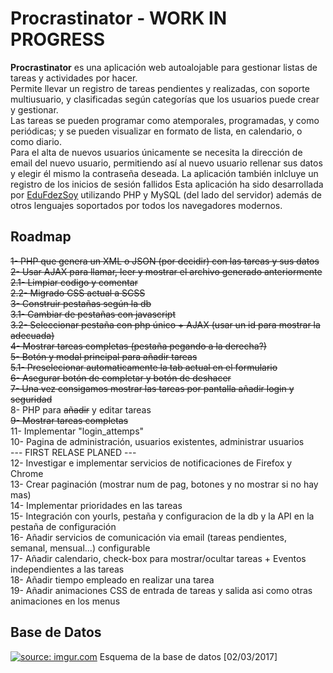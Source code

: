 # Procrastinator - WORK IN PROGRESS
<b>Procrastinator</b> es una aplicación web autoalojable para gestionar listas de tareas y actividades por hacer.  
Permite llevar un registro de tareas pendientes y realizadas, con soporte multiusuario, y clasificadas según categorías que los usuarios puede crear y gestionar.  
Las tareas se pueden programar como atemporales, programadas, y como periódicas; y se pueden visualizar en formato de lista, en calendario, o como diario.  
Para el alta de nuevos usuarios únicamente se necesita la dirección de email del nuevo usuario, permitiendo así al nuevo usuario rellenar sus datos y elegir él mismo la contraseña deseada. La aplicación también inlcluye un registro de los inicios de sesión fallidos
Esta aplicación ha sido desarrollada por <a href="https://twitter.com/EduFdezSoy">EduFdezSoy</a> utilizando PHP y MySQL (del lado del servidor) además de otros lenguajes soportados por todos los navegadores modernos.  

## Roadmap
<s>1- PHP que genera un XML o JSON (por decidir) con las tareas y sus datos</s>  
<s>2- Usar AJAX para llamar, leer y mostrar el archivo generado anteriormente</s>  
<s>2.1- Limpiar codigo y comentar</s>  
<s>2.2- Migrado CSS actual a SCSS</s>  
<s>3- Construir pestañas según la db</s>  
<s>3.1- Cambiar de pestañas con javascript</s>  
<s>3.2- Seleccionar pestaña con php único + AJAX (usar un id para mostrar la adecuada)</s>  
<s>4- Mostrar tareas completas (pestaña pegando a la derecha?)</s>  
<s>5- Botón y modal principal para añadir tareas</s>  
<s>5.1- Preselecionar automaticamente la tab actual en el formulario</s>  
<s>6- Asegurar botón de completar y botón de deshacer</s>  
<s>7- Una vez consigamos mostrar las tareas por pantalla añadir login y seguridad</s>  
8- PHP para <s>añadir</s> y editar tareas  
<s>9- Mostrar tareas completas</s>  
11- Implementar "login_attemps"  
10- Pagina de administración, usuarios existentes, administrar usuarios  
   --- FIRST RELASE PLANED ---  
12- Investigar e implementar servicios de notificaciones de Firefox y Chrome  
13- Crear paginación (mostrar num de pag, botones y no mostrar si no hay mas)  
14- Implementar prioridades en las tareas  
15- Integración con yourls, pestaña y configuracion de la db y la API en la pestaña de configuración  
16- Añadir servicios de comunicación via email (tareas pendientes, semanal, mensual...) configurable  
17- Añadir calendario, check-box para mostrar/ocultar tareas + Eventos independientes a las tareas  
18- Añadir tiempo empleado en realizar una tarea  
19- Añadir animaciones CSS de entrada de tareas y salida asi como otras animaciones en los menus  

## Base de Datos
<a href="http://imgur.com/vw60H6q"><img src="http://i.imgur.com/vw60H6q.png" title="source: imgur.com" /></a>
Esquema de la base de datos [02/03/2017]
